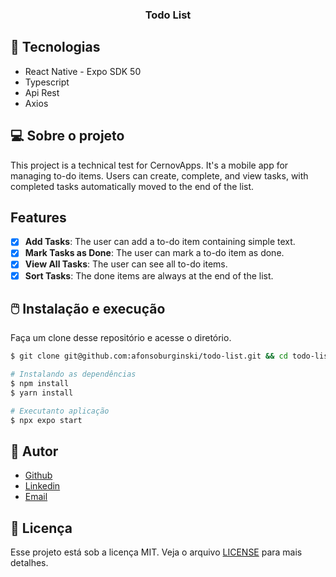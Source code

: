 
<h3 align= "center" fontSize="60px">
  Todo List
</h3>

## :rocket: Tecnologias
-  React Native - Expo SDK 50
-  Typescript
-  Api Rest
-  Axios

## 💻 Sobre o projeto

This project is a technical test for CernovApps. It's a mobile app for managing to-do items. Users can create, complete, and view tasks, with completed tasks automatically moved to the end of the list.

## Features

- [x] **Add Tasks**: The user can add a to-do item containing simple text.
- [x] **Mark Tasks as Done**: The user can mark a to-do item as done.
- [x] **View All Tasks**: The user can see all to-do items.
- [x] **Sort Tasks**: The done items are always at the end of the list.

## :computer_mouse: Instalação e execução

Faça um clone desse repositório e acesse o diretório.

```bash
$ git clone git@github.com:afonsoburginski/todo-list.git && cd todo-list
```

```bash
# Instalando as dependências
$ npm install
$ yarn install

# Executanto aplicação
$ npx expo start
```

## :speech_balloon: Autor
-  [Github](https://github.com/afonsoburginski/)
-  [Linkedin](https://www.linkedin.com/in/afonsoburginski/)
-  [Email](mailto:afonsoburginski@gmail.com/)

## 📝 Licença

Esse projeto está sob a licença MIT. Veja o arquivo [LICENSE](LICENSE.md) para mais detalhes.
